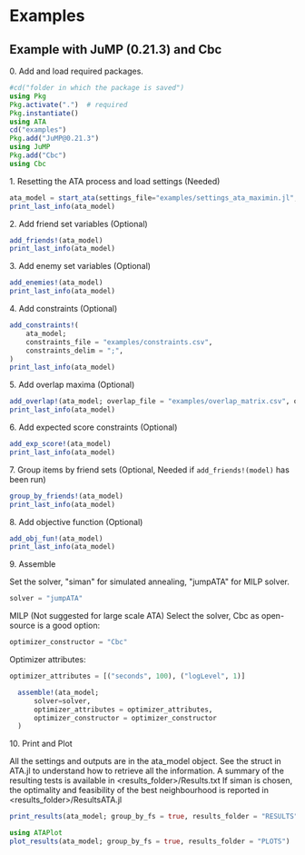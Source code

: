 # Examples

## Example with JuMP (0.21.3) and Cbc

0\. Add and load required packages.
```julia
#cd("folder in which the package is saved")
using Pkg
Pkg.activate(".")  # required
Pkg.instantiate()
using ATA
cd("examples")
Pkg.add("JuMP@0.21.3")
using JuMP
Pkg.add("Cbc")
using Cbc
```

1\. Resetting the ATA process and load settings (Needed)

```julia
ata_model = start_ata(settings_file="examples/settings_ata_maximin.jl", bank_file="examples/data/bank.csv", bank_delim=";")
print_last_info(ata_model)
```

2\. Add friend set variables (Optional)

```julia
add_friends!(ata_model)
print_last_info(ata_model)
```

3\. Add enemy set variables (Optional)

```julia
add_enemies!(ata_model)
print_last_info(ata_model)
```

4\. Add constraints (Optional)

```julia
add_constraints!(
    ata_model;
    constraints_file = "examples/constraints.csv",
    constraints_delim = ";",
)
print_last_info(ata_model)
```

5\. Add overlap maxima (Optional)

```julia
add_overlap!(ata_model; overlap_file = "examples/overlap_matrix.csv", overlap_delim = ";")
print_last_info(ata_model)
```

6\. Add expected score constraints (Optional)

```julia
add_exp_score!(ata_model)
print_last_info(ata_model)
```

7\. Group items by friend sets (Optional, Needed if `add_friends!(model)` has been run)

```julia
group_by_friends!(ata_model)
print_last_info(ata_model)
```

8\. Add objective function (Optional)

```julia
add_obj_fun!(ata_model)
print_last_info(ata_model)
```

9\. Assemble

Set the solver, "siman" for simulated annealing, "jumpATA" for MILP solver.
```julia
solver = "jumpATA"
```

MILP (Not suggested for large scale ATA)
Select the solver, Cbc as open-source is a good option:
```julia
optimizer_constructor = "Cbc"
```

Optimizer attributes:
```julia
optimizer_attributes = [("seconds", 100), ("logLevel", 1)]
```

```julia
  assemble!(ata_model;
      solver=solver,
      optimizer_attributes = optimizer_attributes,
      optimizer_constructor = optimizer_constructor
  )
```

10\. Print and Plot

All the settings and outputs are in the ata_model object.
See the struct in ATA.jl to understand how to retrieve all the information.
A summary of the resulting tests is available in <results_folder>/Results.txt
If siman is chosen, the optimality and feasibility of the best neighbourhood
is reported in <results_folder>/ResultsATA.jl

```julia
print_results(ata_model; group_by_fs = true, results_folder = "RESULTS")
```

```julia
using ATAPlot
plot_results(ata_model; group_by_fs = true, results_folder = "PLOTS")
```

